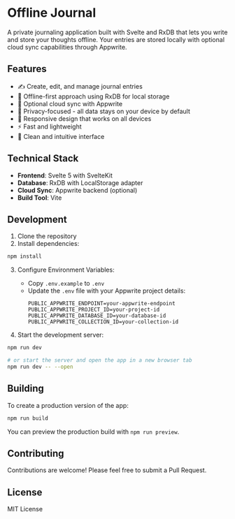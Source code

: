 # Offline Journal

A private journaling application built with Svelte and RxDB that lets you write and store your thoughts offline. Your entries are stored locally with optional cloud sync capabilities through Appwrite.

## Features

- ✍️ Create, edit, and manage journal entries
- 💾 Offline-first approach using RxDB for local storage
- 🔄 Optional cloud sync with Appwrite
- 🔐 Privacy-focused - all data stays on your device by default
- 📱 Responsive design that works on all devices
- ⚡ Fast and lightweight
- 🎯 Clean and intuitive interface

## Technical Stack

- **Frontend**: Svelte 5 with SvelteKit
- **Database**: RxDB with LocalStorage adapter
- **Cloud Sync**: Appwrite backend (optional)
- **Build Tool**: Vite

## Development

1. Clone the repository
2. Install dependencies:
```bash
npm install
```

3. Configure Environment Variables:
   - Copy `.env.example` to `.env`
   - Update the `.env` file with your Appwrite project details:
     ```
     PUBLIC_APPWRITE_ENDPOINT=your-appwrite-endpoint
     PUBLIC_APPWRITE_PROJECT_ID=your-project-id
     PUBLIC_APPWRITE_DATABASE_ID=your-database-id
     PUBLIC_APPWRITE_COLLECTION_ID=your-collection-id
     ```

4. Start the development server:
```bash
npm run dev

# or start the server and open the app in a new browser tab
npm run dev -- --open
```

## Building

To create a production version of the app:

```bash
npm run build
```

You can preview the production build with `npm run preview`.

## Contributing

Contributions are welcome! Please feel free to submit a Pull Request.

## License

MIT License
